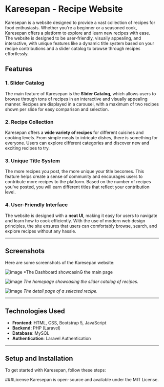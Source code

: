 # Karesepan - Recipe Website

Karesepan is a website designed to provide a vast collection of recipes for food enthusiasts. Whether you're a beginner or a seasoned cook, Karesepan offers a platform to explore and learn new recipes with ease. The website is designed to be user-friendly, visually appealing, and interactive, with unique features like a dynamic title system based on your recipe contributions and a slider catalog to browse through recipes effortlessly.

## Features

### 1. **Slider Catalog**
   The main feature of Karesepan is the **Slider Catalog**, which allows users to browse through tons of recipes in an interactive and visually appealing manner. Recipes are displayed in a carousel, with a maximum of two recipes shown per slide for easy comparison and selection.

### 2. **Recipe Collection**
   Karesepan offers a **wide variety of recipes** for different cuisines and cooking levels. From simple meals to intricate dishes, there is something for everyone. Users can explore different categories and discover new and exciting recipes to try.

### 3. **Unique Title System**
   The more recipes you post, the more unique your title becomes. This feature helps create a sense of community and encourages users to contribute more recipes to the platform. Based on the number of recipes you've posted, you will earn different titles that reflect your contribution level.

### 4. **User-Friendly Interface**
   The website is designed with a **neat UI**, making it easy for users to navigate and learn how to cook efficiently. With the use of modern web design principles, the site ensures that users can comfortably browse, search, and explore recipes without any hassle.

---

## Screenshots

Here are some screenshots of the Karesepan website:

![image](https://github.com/user-attachments/assets/4354e7bf-f68a-47c4-acf7-ecdc8a4f9f77)
*The Dashboard showcasinG the main page

![image](https://github.com/user-attachments/assets/cb394266-af05-42b7-9e50-7879409b73bd)
*The homepage showcasing the slider catalog of recipes.*

![image](https://github.com/user-attachments/assets/87325224-b468-42df-8627-c047a8f072d4)
*The detail page of a selected recipe.*

---

## Technologies Used

- **Frontend**: HTML, CSS, Bootstrap 5, JavaScript
- **Backend**: PHP (Laravel)
- **Database**: MySQL
- **Authentication**: Laravel Authentication

---

## Setup and Installation

To get started with Karesepan, follow these steps:

###License
Karesepan is open-source and available under the MIT License.
